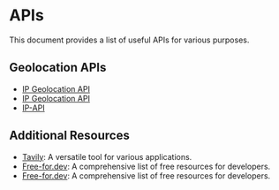 # APIs

This document provides a list of useful APIs for various purposes.

## Geolocation APIs

- [IP Geolocation API](https://ipgeolocation.io/)
- [IP Geolocation API](https://ipgeolocation.io/)
- [IP-API](https://ip-api.com/)

## Additional Resources

- [Tavily](https://app.tavily.com/home): A versatile tool for various applications.
- [Free-for.dev](https://free-for.dev/#/?id=free-fordev): A comprehensive list of free resources for developers.
- [Free-for.dev](https://animate.style/): A comprehensive list of free resources for developers.
